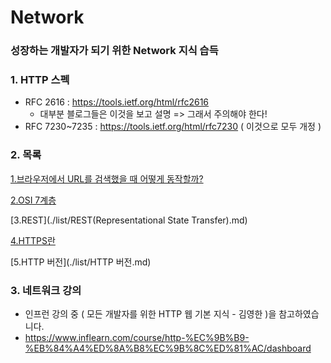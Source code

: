# Network
### 성장하는 개발자가 되기 위한 Network 지식 습득

### 1. HTTP 스펙

- RFC 2616 : https://tools.ietf.org/html/rfc2616
  - 대부분 블로그들은 이것을 보고 설명 => 그래서 주의해야 한다!
- RFC 7230~7235 : https://tools.ietf.org/html/rfc7230 ( 이것으로 모두 개정 )



### 2. 목록

[1.브라우저에서 URL를 검색했을 때 어떻게 동작할까?](./list/브라우저-동작방식.md)

[2.OSI 7계층](./list/OSI-7계층.md)

[3.REST](./list/REST(Representational State Transfer).md)

[4.HTTPS란](./list/HTTPS란.md)

[5.HTTP 버전](./list/HTTP 버전.md)



### 3. 네트워크 강의

- 인프런 강의 중 ( 모든 개발자를 위한 HTTP 웹 기본 지식 - 김영한 )을 참고하였습니다.
- https://www.inflearn.com/course/http-%EC%9B%B9-%EB%84%A4%ED%8A%B8%EC%9B%8C%ED%81%AC/dashboard